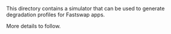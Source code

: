 This directory contains a simulator that can be used to generate degradation
profiles for Fastswap apps. 

More details to follow. 
